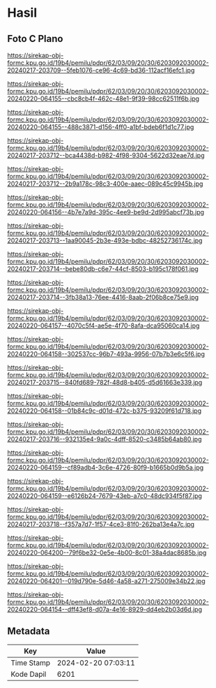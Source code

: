 # Hasil

## Foto C Plano

https://sirekap-obj-formc.kpu.go.id/19b4/pemilu/pdpr/62/03/09/20/30/6203092030002-20240217-203709--5feb1076-ce96-4c69-bd36-112acf16efc1.jpg

https://sirekap-obj-formc.kpu.go.id/19b4/pemilu/pdpr/62/03/09/20/30/6203092030002-20240220-064155--cbc8cb4f-462c-48e1-9f39-98cc62511f6b.jpg

https://sirekap-obj-formc.kpu.go.id/19b4/pemilu/pdpr/62/03/09/20/30/6203092030002-20240220-064155--488c3871-d156-4ff0-a1bf-bdeb6f1d1c77.jpg

https://sirekap-obj-formc.kpu.go.id/19b4/pemilu/pdpr/62/03/09/20/30/6203092030002-20240217-203712--bca4438d-b982-4f98-9304-5622d32eae7d.jpg

https://sirekap-obj-formc.kpu.go.id/19b4/pemilu/pdpr/62/03/09/20/30/6203092030002-20240217-203712--2b9a178c-98c3-400e-aaec-089c45c9945b.jpg

https://sirekap-obj-formc.kpu.go.id/19b4/pemilu/pdpr/62/03/09/20/30/6203092030002-20240220-064156--4b7e7a9d-395c-4ee9-be9d-2d995abcf73b.jpg

https://sirekap-obj-formc.kpu.go.id/19b4/pemilu/pdpr/62/03/09/20/30/6203092030002-20240217-203713--1aa90045-2b3e-493e-bdbc-48252736174c.jpg

https://sirekap-obj-formc.kpu.go.id/19b4/pemilu/pdpr/62/03/09/20/30/6203092030002-20240217-203714--bebe80db-c6e7-44cf-8503-b195c178f061.jpg

https://sirekap-obj-formc.kpu.go.id/19b4/pemilu/pdpr/62/03/09/20/30/6203092030002-20240217-203714--3fb38a13-76ee-4416-8aab-2f06b8ce75e9.jpg

https://sirekap-obj-formc.kpu.go.id/19b4/pemilu/pdpr/62/03/09/20/30/6203092030002-20240220-064157--4070c5f4-ae5e-4f70-8afa-dca95060ca14.jpg

https://sirekap-obj-formc.kpu.go.id/19b4/pemilu/pdpr/62/03/09/20/30/6203092030002-20240220-064158--302537cc-96b7-493a-9956-07b7b3e6c5f6.jpg

https://sirekap-obj-formc.kpu.go.id/19b4/pemilu/pdpr/62/03/09/20/30/6203092030002-20240217-203715--840fd689-782f-48d8-b405-d5d61663e339.jpg

https://sirekap-obj-formc.kpu.go.id/19b4/pemilu/pdpr/62/03/09/20/30/6203092030002-20240220-064158--01b84c9c-d01d-472c-b375-93209f61d718.jpg

https://sirekap-obj-formc.kpu.go.id/19b4/pemilu/pdpr/62/03/09/20/30/6203092030002-20240217-203716--932135e4-9a0c-4dff-8520-c3485b64ab80.jpg

https://sirekap-obj-formc.kpu.go.id/19b4/pemilu/pdpr/62/03/09/20/30/6203092030002-20240220-064159--cf89adb4-3c6e-4726-80f9-b1665b0d9b5a.jpg

https://sirekap-obj-formc.kpu.go.id/19b4/pemilu/pdpr/62/03/09/20/30/6203092030002-20240220-064159--e6126b24-7679-43eb-a7c0-48dc934f5f87.jpg

https://sirekap-obj-formc.kpu.go.id/19b4/pemilu/pdpr/62/03/09/20/30/6203092030002-20240217-203718--f357a7d7-1f57-4ce3-81f0-262ba13e4a7c.jpg

https://sirekap-obj-formc.kpu.go.id/19b4/pemilu/pdpr/62/03/09/20/30/6203092030002-20240220-064200--79f6be32-0e5e-4b00-8c01-38a4dac8685b.jpg

https://sirekap-obj-formc.kpu.go.id/19b4/pemilu/pdpr/62/03/09/20/30/6203092030002-20240220-064201--019d790e-5d46-4a58-a271-275009e34b22.jpg

https://sirekap-obj-formc.kpu.go.id/19b4/pemilu/pdpr/62/03/09/20/30/6203092030002-20240220-064154--dff43ef8-d07a-4e16-8929-dd4eb2b03d6d.jpg


## Metadata

| Key        | Value               |
| ---------- | ------------------- |
| Time Stamp | 2024-02-20 07:03:11 |
| Kode Dapil | 6201                |




